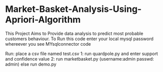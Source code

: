 # Market-Basket-Analysis-Using-Apriori-Algorithm
This Project Aims to Provide data analysis to predict most probable customers behaviour.
To Run this code enter your local mysql password whereever you see MYsqlconnector code

Run:
place a csv file named test.csv
1: run quardpole.py and enter support and confidence value
2: run marketbasket.py (username:admin passwd: admin)
 else run demo.py
